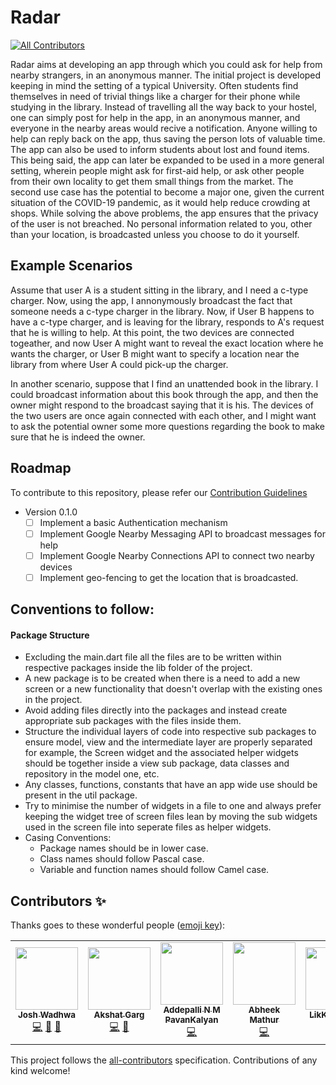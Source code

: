 # Radar
<!-- ALL-CONTRIBUTORS-BADGE:START - Do not remove or modify this section -->
[![All Contributors](https://img.shields.io/badge/all_contributors-5-orange.svg?style=flat-square)](#contributors-)
<!-- ALL-CONTRIBUTORS-BADGE:END -->
Radar aims at developing an app through which you could ask for help from nearby strangers, in an anonymous manner.
The initial project is developed keeping in mind the setting of a typical University. Often students find themselves in need of trivial things like a charger for their phone while studying in the library. Instead of travelling all the way back to your hostel, one can simply post for help in the app, in an anonymous manner, and everyone in the nearby areas would recive a notification. Anyone willing to help can reply back on the app, thus saving the person lots of valuable time. The app can also be used to inform students about lost and found items.
This being said, the app can later be expanded to be used in a more general setting, wherein people might ask for first-aid help, or ask other people from their own locality to get them small things from the market. The second use case has the potential to become a major one, given the current situation of the COVID-19 pandemic, as it would help reduce crowding at shops.
While solving the above problems, the app ensures that the privacy of the user is not breached. No personal information related to you, other than your location, is broadcasted unless you choose to do it yourself.

## Example Scenarios
Assume that user A is a student sitting in the library, and I need a c-type charger. Now, using the app, I annonymously broadcast the fact that someone needs a c-type charger in the library. Now, if User B happens to have a c-type charger, and is leaving for the library, responds to A's request that he is willing to help. At this point, the two devices are connected togeather, and now User A might want to reveal the exact location where he wants the charger, or User B might want to specify a location near the library from where User A could pick-up the charger.

In another scenario, suppose that I find an unattended book in the library. I could broadcast information about this book through the app, and then the owner might respond to the broadcast saying that it is his. The devices of the two users are once again connected with each other, and I might want to ask the potential owner some more questions regarding the book to make sure that he is indeed the owner.

## Roadmap
To contribute to this repository, please refer our [Contribution Guidelines](https://github.com/bitsacm/Radar/blob/master/CONTRIBUTING.md)
- Version 0.1.0
    * [ ] Implement a basic Authentication mechanism
    * [ ] Implement Google Nearby Messaging API to broadcast messages for help
    * [ ] Implement Google Nearby Connections API to connect two nearby devices
    * [ ] Implement geo-fencing to get the location that is broadcasted.
   
## Conventions to follow:

 #### Package Structure

- Excluding the main.dart file all the files are to be written within respective packages inside the lib folder of the project.
- A new package is to be created when there is a need to add a new screen or a new functionality that doesn't overlap with the existing ones in the project.
- Avoid adding files directly into the packages and instead create appropriate sub packages with the files inside them.
- Structure the individual layers of code into respective sub packages to ensure model, view and the intermediate layer are properly separated for example, the
Screen widget and the associated helper widgets should be together inside a view sub package, data classes and repository in the model one, etc.
- Any classes, functions, constants that have an app wide use should be present in the util package.
- Try to minimise the number of widgets in a file to one and always prefer keeping the widget tree of screen files lean by moving the sub widgets used in the screen file 
into seperate files as helper widgets.
- Casing Conventions:
  - Package names should be in lower case.
  - Class names should follow Pascal case.
  - Variable and function names should follow Camel case.

## Contributors ✨

Thanks goes to these wonderful people ([emoji key](https://allcontributors.org/docs/en/emoji-key)):

<!-- ALL-CONTRIBUTORS-LIST:START - Do not remove or modify this section -->
<!-- prettier-ignore-start -->
<!-- markdownlint-disable -->
<table>
  <tr>
    <td align="center"><a href="https://github.com/Penguin-12"><img src="https://avatars3.githubusercontent.com/u/54632810?v=4" width="100px;" alt=""/><br /><sub><b>Josh Wadhwa</b></sub></a><br /><a href="https://github.com/bitsacm/Radar/commits?author=Penguin-12" title="Code">💻</a> <a href="#maintenance-Penguin-12" title="Maintenance">🚧</a> <a href="https://github.com/bitsacm/Radar/pulls?q=is%3Apr+reviewed-by%3APenguin-12" title="Reviewed Pull Requests">👀</a></td>
    <td align="center"><a href="https://github.com/akshatgarg18"><img src="https://avatars2.githubusercontent.com/u/60299232?v=4" width="100px;" alt=""/><br /><sub><b>Akshat Garg</b></sub></a><br /><a href="https://github.com/bitsacm/Radar/commits?author=akshatgarg18" title="Code">💻</a> <a href="#design-akshatgarg18" title="Design">🎨</a></td>
    <td align="center"><a href="https://github.com/pavankalyan0424"><img src="https://avatars0.githubusercontent.com/u/57014239?v=4" width="100px;" alt=""/><br /><sub><b>Addepalli N M PavanKalyan</b></sub></a><br /><a href="https://github.com/bitsacm/Radar/commits?author=pavankalyan0424" title="Code">💻</a></td>
    <td align="center"><a href="https://github.com/error404-beep"><img src="https://avatars2.githubusercontent.com/u/59912588?v=4" width="100px;" alt=""/><br /><sub><b>Abheek Mathur</b></sub></a><br /><a href="https://github.com/bitsacm/Radar/commits?author=error404-beep" title="Code">💻</a></td>
    <td align="center"><a href="http://likkee.com"><img src="https://avatars0.githubusercontent.com/u/10757316?v=4" width="100px;" alt=""/><br /><sub><b>LikKee Richie</b></sub></a><br /><a href="https://github.com/bitsacm/Radar/commits?author=maplerichie" title="Code">💻</a></td>
  </tr>
</table>

<!-- markdownlint-enable -->
<!-- prettier-ignore-end -->
<!-- ALL-CONTRIBUTORS-LIST:END -->

This project follows the [all-contributors](https://github.com/all-contributors/all-contributors) specification. Contributions of any kind welcome!